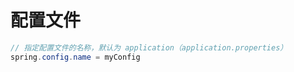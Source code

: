 # 配置文件

```java
// 指定配置文件的名称，默认为 application（application.properties）
spring.config.name = myConfig
```



